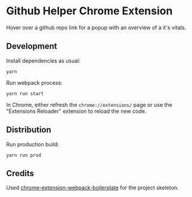 # Github Helper Chrome Extension

Hover over a github repo link for a popup with an overview of a it's vitals.

## Development

Install dependencies as usual:

    yarn
    
Run webpack process:

    yarn run start
    
In Chrome, either refresh the `chrome://extensions/` page or use the "Extensions Reloader" extension to reload the new code.

## Distribution

Run production build:

    yarn run prod

## Credits

Used [chrome-extension-webpack-boilerplate][boil] for the project skeleton.

[boil]: https://github.com/samuelsimoes/chrome-extension-webpack-boilerplate "Boilerplate"
